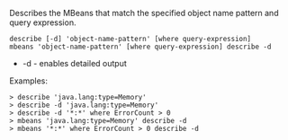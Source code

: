 
Describes the MBeans that match the specified object name pattern and query expression.

    describe [-d] 'object-name-pattern' [where query-expression]
    mbeans 'object-name-pattern' [where query-expression] describe -d

 - -d - enables detailed output

Examples:

    > describe 'java.lang:type=Memory'
    > describe -d 'java.lang:type=Memory'
    > describe -d '*:*' where ErrorCount > 0
    > mbeans 'java.lang:type=Memory' describe -d
    > mbeans '*:*' where ErrorCount > 0 describe -d

